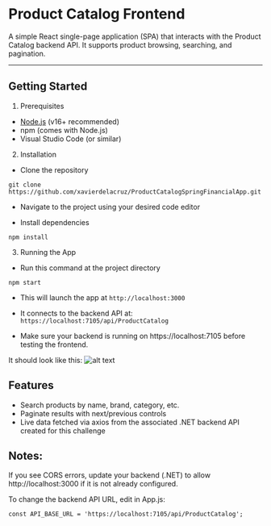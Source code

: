 
# Product Catalog Frontend
A simple React single-page application (SPA) that interacts with the Product Catalog backend API. It supports product browsing, searching, and pagination.

---

## Getting Started

1. Prerequisites
- [Node.js](https://nodejs.org/en/) (v16+ recommended)
- npm (comes with Node.js)
- Visual Studio Code (or similar)


2. Installation
- Clone the repository
```
git clone https://github.com/xavierdelacruz/ProductCatalogSpringFinancialApp.git
```
- Navigate to the project using your desired code editor

- Install dependencies
```
npm install
```

3. Running the App
- Run this command at the project directory
```
npm start
``` 
- This will launch the app at ```http://localhost:3000```

- It connects to the backend API at:
```https://localhost:7105/api/ProductCatalog```

- Make sure your backend is running on https://localhost:7105 before testing the frontend.

It should look like this: ![alt text](image.png)

## Features
- Search products by name, brand, category, etc.
- Paginate results with next/previous controls
- Live data fetched via axios from the associated .NET backend API created for this challenge

## Notes:
If you see CORS errors, update your backend (.NET) to allow http://localhost:3000 if it is not already configured.

To change the backend API URL, edit in App.js:
```
const API_BASE_URL = 'https://localhost:7105/api/ProductCatalog';
```
